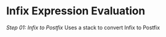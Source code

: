 # Infix Expression Evaluation

*Step 01: Infix to Postfix*
Uses a stack to convert Infix to Postfix

